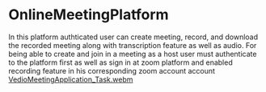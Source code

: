 # OnlineMeetingPlatform
In this platform authticated user can create meeting, record, and download the recorded meeting along with transcription feature as well as audio. 
For being able to create and join in a meeting as a host user must authenticate to the platform first as well as sign in at zoom platform and enabled recording feature in his corresponding zoom account account
[VedioMeetingApplication_Task.webm](https://user-images.githubusercontent.com/85975646/228028047-1f2344fd-8bb2-4b36-9d4e-20474cbfd8b2.webm)
